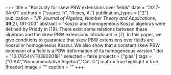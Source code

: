 +++
title = "Koszulity for skew PBW extensions over fields"
date = "2017-04-01"
authors = ["suarez-h", "Reyes, A."]
publication_types = ["2"]
publication = "*JP Journal of Algebra, Number Theory and Applications*, **39**(2), 181-203"
abstract = "Koszul and homogeneous Koszul algebras were defined by Priddy in [18]. There exist some relations between these algebras and the skew PBW extensions introduced in [7]. In this paper, we give conditions to guarantee that skew PBW extensions over fields are Koszul or homogeneous Koszul. We also show that a constant skew PBW extension of a field is a PBW deformation of its homogeneous version."
doi = "10.17654/NT039020181"
selected = false
projects = ["giaa"]
tags = ["GIAA","Noncommutative Algebra","Cat. C"]
math = true
highlight = true
[header]
image = ""
caption = ""
+++
